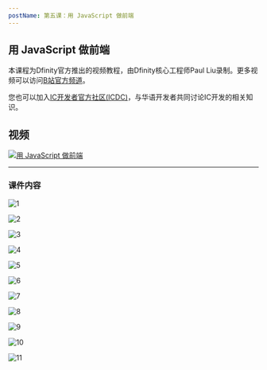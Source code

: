 ```yaml
---
postName: 第五课：用 JavaScript 做前端
---
```


## 用 JavaScript 做前端

本课程为Dfinity官方推出的视频教程，由Dfinity核心工程师Paul Liu录制。更多视频可以访问[B站官方频道](https://space.bilibili.com/1746673807)。

您也可以加入[IC开发者官方社区(ICDC)](https://t.me/+VdtEpjp34AQ2OWJl)，与华语开发者共同讨论IC开发的相关知识。

## 视频

[![用 JavaScript 做前端](/Course/introductory_course/L5/Page1.png)](https://www.bilibili.com/video/BV17Y411F76G?share_source=copy_web)

---

### 课件内容

![1](/Course/introductory_course/L5/Page1.png)

![2](/Course/introductory_course/L5/Page2.png)

![3](/Course/introductory_course/L5/Page3.png)

![4](/Course/introductory_course/L5/Page4.png)

![5](/Course/introductory_course/L5/Page5.png)

![6](/Course/introductory_course/L5/Page6.png)

![7](/Course/introductory_course/L5/Page7.png)

![8](/Course/introductory_course/L5/Page8.png)

![9](/Course/introductory_course/L5/Page9.png)

![10](/Course/introductory_course/L5/Page10.png)

![11](/Course/introductory_course/L5/Page11.png)
